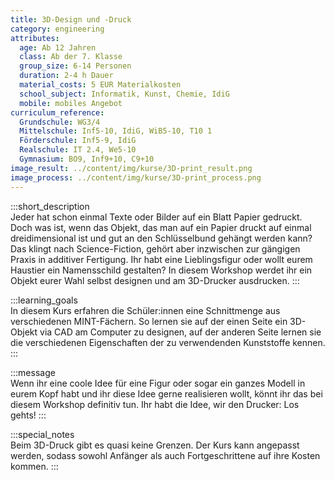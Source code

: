 ```yaml
---
title: 3D-Design und -Druck
category: engineering
attributes:
  age: Ab 12 Jahren
  class: Ab der 7. Klasse
  group_size: 6-14 Personen
  duration: 2-4 h Dauer
  material_costs: 5 EUR Materialkosten
  school_subject: Informatik, Kunst, Chemie, IdiG
  mobile: mobiles Angebot
curriculum_reference:
  Grundschule: WG3/4  
  Mittelschule: Inf5-10, IdiG, WiB5-10, T10 1  
  Förderschule: Inf5-9, IdiG   
  Realschule: IT 2.4, We5-10
  Gymnasium: BO9, Inf9+10, C9+10
image_result: ../content/img/kurse/3D-print_result.png
image_process: ../content/img/kurse/3D-print_process.png
---
```

:::short_description  
Jeder hat schon einmal Texte oder Bilder auf ein Blatt Papier gedruckt. Doch was ist, wenn das Objekt, das man auf ein Papier druckt auf einmal dreidimensional ist und gut an den Schlüsselbund gehängt werden kann? Das klingt nach Science-Fiction, gehört aber inzwischen zur gängigen Praxis in additiver Fertigung. Ihr habt eine Lieblingsfigur oder wollt eurem Haustier ein Namensschild gestalten? In diesem Workshop werdet ihr ein Objekt eurer Wahl selbst designen und am 3D-Drucker ausdrucken.
:::

:::learning_goals  
In diesem Kurs erfahren die Schüler:innen eine Schnittmenge aus verschiedenen MINT-Fächern. So lernen sie auf der einen Seite ein 3D-Objekt via CAD am Computer zu designen, auf der anderen Seite lernen sie die verschiedenen Eigenschaften der zu verwendenden Kunststoffe kennen.        
:::

:::message  
Wenn ihr eine coole Idee für eine Figur oder sogar ein ganzes Modell in eurem Kopf habt und ihr diese Idee gerne realisieren wollt, könnt ihr das bei diesem Workshop definitiv tun. Ihr habt die Idee, wir den Drucker: Los gehts!
:::  

:::special_notes  
Beim 3D-Druck gibt es quasi keine Grenzen. Der Kurs kann angepasst werden, sodass sowohl Anfänger als auch Fortgeschrittene auf ihre Kosten kommen.
:::
